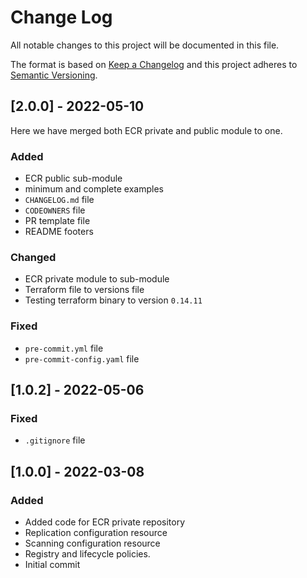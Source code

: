 
# Change Log
All notable changes to this project will be documented in this file.

The format is based on [Keep a Changelog](http://keepachangelog.com/)
and this project adheres to [Semantic Versioning](http://semver.org/).


## [2.0.0] - 2022-05-10

Here we have merged both ECR private and public module to one.

### Added

- ECR public sub-module
- minimum and complete examples
- `CHANGELOG.md` file
- `CODEOWNERS` file
- PR template file
- README footers

### Changed

- ECR private module to sub-module
- Terraform file to versions file
- Testing terraform binary to version `0.14.11`

### Fixed

- `pre-commit.yml` file
- `pre-commit-config.yaml` file

## [1.0.2] - 2022-05-06

### Fixed

- `.gitignore` file

## [1.0.0] - 2022-03-08

### Added

- Added code for ECR private repository
- Replication configuration resource
- Scanning configuration resource
- Registry and lifecycle policies.
- Initial commit
